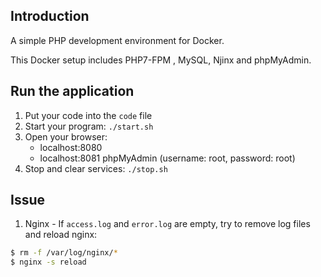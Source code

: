 
## Introduction
A simple PHP development environment for Docker.

This Docker setup includes PHP7-FPM , MySQL, Njinx and phpMyAdmin.

## Run the application
1. Put your code into the `code` file
2. Start your program: `./start.sh`
3. Open your browser:
    * localhost:8080 
    * localhost:8081    phpMyAdmin (username: root, password: root)
4. Stop and clear services: `./stop.sh`

## Issue
1. Nginx - If `access.log` and `error.log` are empty, try to remove log files and reload nginx:

``` Bash
$ rm -f /var/log/nginx/*
$ nginx -s reload
```


